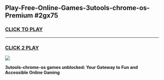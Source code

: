 
## Play-Free-Online-Games-3utools-chrome-os-Premium #2gx75
<h3>
<a href="https://premium.freeplayer.one?title=3utools-chrome-os&ref=8M">CLICK TO PLAY</a></h3>
<hr>

<h3>
<a href="https://premium.freeplayer.one?title=3utools-chrome-os&ref=8M">CLICK 2 PLAY</a>
  
</h3>

<a href="https://premium.freeplayer.one?title=3utools-chrome-os&ref=8M"><img src="https://clearcache.store/games.png"></a>


**3utools-chrome-os games unblocked: Your Gateway to Fun and Accessible Online Gaming**
